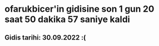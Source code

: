 # ofarukbicer'in gidisine son 1 gun 20 saat 50 dakika 57 saniye kaldi

## Gidis tarihi: 30.09.2022 :(